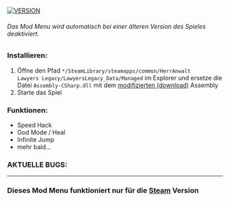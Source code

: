[![VERSION](https://img.shields.io/badge/Version-0.2-red)](https://github.com/mopsfl/unity-game-cheats)
###### Das Mod Menu wird automatisch bei einer älteren Version des Spieles deaktiviert. 

### Installieren:
1. Öffne den Pfad <code>*/SteamLibrary/steamapps/common/HerrAnwalt Lawyers Legacy/LawyersLegacy_Data/Managed</code> im Explorer und ersetze die Datei <code>Assembly-CSharp.dll</code> mit dem [modifizierten (download)](https://github.com/mopsfl/dnSpy-codes/raw/main/HerrAnwalt%20Lawyers%20Legacy/Mod%20Menu/Assembly-CSharp.dll) Assembly 
2. Starte das Spiel

### Funktionen:
- Speed Hack
- God Mode / Heal
- Infinite Jump
- mehr bald...


### AKTUELLE BUGS:
_____________


### Dieses Mod Menu funktioniert nur für die [Steam](https://steamcommunity.com/app/2179290) Version
